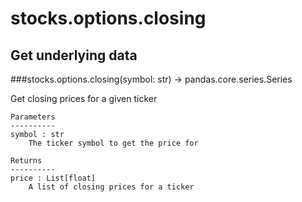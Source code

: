 # stocks.options.closing

## Get underlying data 
###stocks.options.closing(symbol: str) -> pandas.core.series.Series

Get closing prices for a given ticker

    Parameters
    ----------
    symbol : str
        The ticker symbol to get the price for

    Returns
    ----------
    price : List[float]
        A list of closing prices for a ticker

